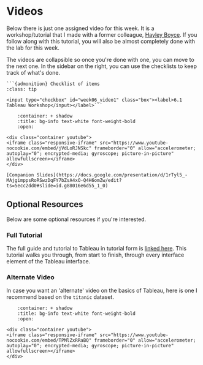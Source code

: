 # Videos

Below there is just one assigned video for this week. 
It is a workshop/tutorial that I made with a former colleague, [Hayley Boyce](https://www.hayleyfboyce.com).
If you follow along with this tutorial, you will also be almost completely done with the lab for this week.

The videos are collapsible so once you're done with one, you can move to the next one.
In the sidebar on the right, you can use the checklists to keep track of what's done.

````{margin}
```{admonition} Checklist of items
:class: tip

<input type="checkbox" id="week06_video1" class="box"><label>6.1 Tableau Workshop</input></label>```
````

```{dropdown} 11.1 Tableau Workshop 
    :container: + shadow
    :title: bg-info text-white font-weight-bold
    :open:

<div class="container youtube">
<iframe class="responsive-iframe" src="https://www.youtube-nocookie.com/embed/jVdLoRJNSkc" frameborder="0" allow="accelerometer; autoplay="0"; encrypted-media; gyroscope; picture-in-picture" allowfullscreen></iframe>
</div>

[Companion Slides](https://docs.google.com/presentation/d/1rTyl5_-MAjgimppsRoRSwzDqFY7bZsA4xO-Q4H6omZw/edit?ts=5ecc2dd0#slide=id.g88016e6d55_1_0)
```

## Optional Resources

Below are some optional resources if you're interested.

### Full Tutorial 

The full guide and tutorial to Tableau in tutorial form is [linked here](https://help.tableau.com/current/guides/get-started-tutorial/en-us/get-started-tutorial-home.htm). 
This tutorial walks you through, from start to finish, through every interface element of the Tableau interface.

### Alternate Video

In case you want an 'alternate' video on the basics of Tableau, here is one I recommend based on the `titanic` dataset.

```{dropdown} Introduction to Tableau 
    :container: + shadow
    :title: bg-info text-white font-weight-bold
    :open:

<div class="container youtube">
<iframe class="responsive-iframe" src="https://www.youtube-nocookie.com/embed/TPMlZxRRaBQ" frameborder="0" allow="accelerometer; autoplay="0"; encrypted-media; gyroscope; picture-in-picture" allowfullscreen></iframe>
</div>
```